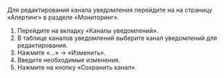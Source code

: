 Для редактирования канала уведомления перейдите на на страницу «Алертинг» в разделе «Мониторинг».

1. Перейдите на вкладку «Каналы уведомлений».
2. В таблице каналов уведомлений выберите канал уведомлений для редактирования.
3. Нажмите «…» → «Изменить».
4. Введите необходимые изменения.
5. Нажмите на кнопку «Сохранить канал».